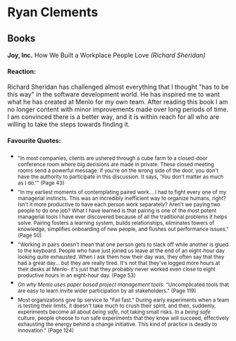 # Ryan Clements

## Books

**Joy, Inc.** How We Built a Workplace People Love *(Richard Sheridan)*

#### Reaction:
Richard Sheridan has challenged almost everything that I thought "has to be this way" in the software development world. He has inspired me to want what he has created at Menlo for my own team. After reading this book I am no longer content with minor improvements made over long periods of time. I am convinced there is a better way, and it is within reach for all who are willing to take the steps towards finding it.
#### Favourite Quotes:
- <sub>"In most companies, clients are ushered through a cube farm to a closed-door conference room where big decisions are made in private. These closed meeting rooms send a powerful message: if you're on the wrong side of the door, you don't have the authority to participate in this discussion. It says, 'You don't matter as much as I do.'" (Page 43)</sub>
- <sub>"In my earliest moments of contemplating paired work... I had to fight every one of my managerial instincts. This was an incredibly inefficient way to organize humans, right? Isn't it more productive to have each person work separately? Aren't we paying two people to do one job? What I have learned is that pairing is one of the most potent managerial tools I have ever discovered because of all the traditional problems it helps solve. Pairing fosters a learning system, builds relationships, eliminates towers of knowledge, simplifies onboarding of new people, and flushes out performance issues." (Page 50)</sub>
- <sub>"Working in pairs doesn't mean that one person gets to slack off while another is glued to the keyboard. People who have just joined us leave at the end of an eight-hour day looking quite exhausted. When I ask them how their day was, they often say that they had a great day... but they are really tired. It's not that they've logged more hours at their desks at Menlo- it's just that they probably never worked even close to eight productive hours in an eight-hour day. (Page 53)</sub>
- <sub>*On why Menlo uses paper based project management tools:* "Uncomplicated tools that are easy to learn invite wider participation by all stakeholders." (Page 119)</sub>
- <sub>Most organizations give lip service to "Fail fast." During early experiments when a team is testing their limits, it doesn't take much to crush their spirit, and then, suddenly, experiments become all about *being safe*, not taking small risks. In a *being safe* culture, people choose to run safe experiments that they know will succeed, effectively exhausting the energy behind a change initiative. This kind of practice is deadly to innovation." (Page 124)</sub>

